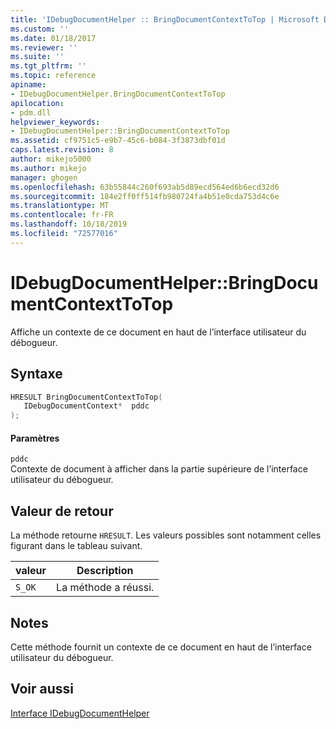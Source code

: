 ```yaml
---
title: 'IDebugDocumentHelper :: BringDocumentContextToTop | Microsoft Docs'
ms.custom: ''
ms.date: 01/18/2017
ms.reviewer: ''
ms.suite: ''
ms.tgt_pltfrm: ''
ms.topic: reference
apiname:
- IDebugDocumentHelper.BringDocumentContextToTop
apilocation:
- pdm.dll
helpviewer_keywords:
- IDebugDocumentHelper::BringDocumentContextToTop
ms.assetid: cf9751c5-e9b7-45c6-b084-3f3873dbf01d
caps.latest.revision: 8
author: mikejo5000
ms.author: mikejo
manager: ghogen
ms.openlocfilehash: 63b55844c260f693ab5d89ecd564ed6b6ecd32d6
ms.sourcegitcommit: 184e2ff0ff514fb980724fa4b51e0cda753d4c6e
ms.translationtype: MT
ms.contentlocale: fr-FR
ms.lasthandoff: 10/18/2019
ms.locfileid: "72577016"
---
```

# <a name="idebugdocumenthelperbringdocumentcontexttotop"></a>IDebugDocumentHelper::BringDocumentContextToTop
Affiche un contexte de ce document en haut de l’interface utilisateur du débogueur.  
  
## <a name="syntax"></a>Syntaxe  
  
```cpp
HRESULT BringDocumentContextToTop(  
   IDebugDocumentContext*  pddc  
);  
```  
  
#### <a name="parameters"></a>Paramètres  
 `pddc`  
 Contexte de document à afficher dans la partie supérieure de l’interface utilisateur du débogueur.  
  
## <a name="return-value"></a>Valeur de retour  
 La méthode retourne `HRESULT`. Les valeurs possibles sont notamment celles figurant dans le tableau suivant.  
  
|valeur|Description|  
|-----------|-----------------|  
|`S_OK`|La méthode a réussi.|  
  
## <a name="remarks"></a>Notes  
 Cette méthode fournit un contexte de ce document en haut de l’interface utilisateur du débogueur.  
  
## <a name="see-also"></a>Voir aussi  
 [Interface IDebugDocumentHelper](../../winscript/reference/idebugdocumenthelper-interface.md)